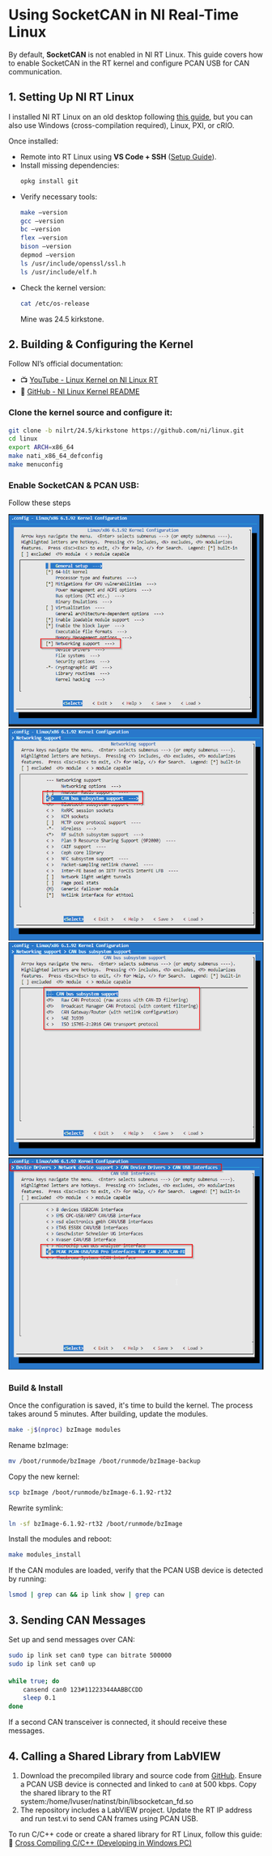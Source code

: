 # Using SocketCAN in NI Real-Time Linux

By default, **SocketCAN** is not enabled in NI RT Linux. This guide covers how to enable SocketCAN in the RT kernel and configure PCAN USB for CAN communication.

## 1. Setting Up NI RT Linux
I installed NI RT Linux on an old desktop following [this guide](https://gitlab.tekniker.es/publico/3151-lsst/documentation/maintenancedocuments/ni-linux-rt-installation), but you can also use Windows (cross-compilation required), Linux, PXI, or cRIO.

Once installed:
- Remote into RT Linux using **VS Code + SSH** ([Setup Guide](https://code.visualstudio.com/docs/remote/ssh)).
- Install missing dependencies:
  ```bash
  opkg install git
  ```
- Verify necessary tools:
  ```bash
  make –version
  gcc –version
  bc –version
  flex –version
  bison –version
  depmod –version
  ls /usr/include/openssl/ssl.h
  ls /usr/include/elf.h
  ```
- Check the kernel version:
  ```bash
  cat /etc/os-release
  ```
  Mine was 24.5 kirkstone.

## 2. Building & Configuring the Kernel
Follow NI’s official documentation:
- 📺 [YouTube - Linux Kernel on NI Linux RT](https://www.youtube.com/watch?v=xxxxx)
- 📂 [GitHub - NI Linux Kernel README](https://github.com/ni/nilrt/blob/nilrt/24.5/kirkstone/docs/README.kernel.md)

### Clone the kernel source and configure it:
```bash
git clone -b nilrt/24.5/kirkstone https://github.com/ni/linux.git  
cd linux  
export ARCH=x86_64  
make nati_x86_64_defconfig  
make menuconfig  
```

### Enable **SocketCAN & PCAN USB**:
Follow these steps  
   
   ![Alt Text](images/menuconfig_1.png)
   ![Alt Text](images/menuconfig_2.png)
   ![Alt Text](images/menuconfig_3.png)
   ![Alt Text](images/menuconfig_4.png)

### Build & Install
Once the configuration is saved, it's time to build the kernel. The process takes around 5 minutes. After building, update the modules.
```bash
make -j$(nproc) bzImage modules
```
Rename bzImage:
```bash
mv /boot/runmode/bzImage /boot/runmode/bzImage-backup
```
Copy the new kernel:
```bash
scp bzImage /boot/runmode/bzImage-6.1.92-rt32
```
Rewrite symlink:
```bash
ln -sf bzImage-6.1.92-rt32 /boot/runmode/bzImage
```
Install the modules and reboot:
```bash
make modules_install
```
If the CAN modules are loaded, verify that the PCAN USB device is detected by running:
```bash
lsmod | grep can && ip link show | grep can
```
## 3. Sending CAN Messages
Set up and send messages over CAN:
```bash
sudo ip link set can0 type can bitrate 500000  
sudo ip link set can0 up  

while true; do  
    cansend can0 123#11223344AABBCCDD  
    sleep 0.1  
done  
```
If a second CAN transceiver is connected, it should receive these messages.

## 4. Calling a Shared Library from LabVIEW
1. Download the precompiled library and source code from [GitHub](https://github.com/titooeee/socketCAN_nilrt). Ensure a PCAN USB device is connected and linked to `can0` at 500 kbps. Copy the shared library to the RT system:/home/lvuser/natinst/bin/libsocketcan_fd.so
2. The repository includes a LabVIEW project. Update the RT IP address and run test.vi to send CAN frames using PCAN USB.

To run C/C++ code or create a shared library for RT Linux, follow this guide:  
📖 [Cross Compiling C/C++ (Developing in Windows PC)](https://nilrt-docs.ni.com/cross_compile/introduction.html)  




